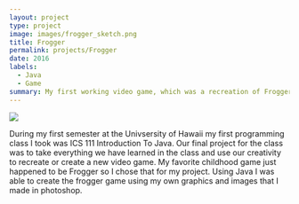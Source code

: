 ```yaml
---
layout: project
type: project
image: images/frogger_sketch.png
title: Frogger
permalink: projects/Frogger
date: 2016
labels:
  - Java
  - Game
summary: My first working video game, which was a recreation of Frogger made in my ICS 111 class.
---
```


<img class="ui image" src="{{ site.baseurl }}/images/frogger_sketch.png">

During my first semester at the Univsersity of Hawaii my first programming class I took was ICS 111 Introduction To Java. Our final project for the class was to take everything we have learned in the class and use our creativity to recreate or create a new video game. My favorite childhood game just happened to be Frogger so I chose that for my project. Using Java I was able to create the frogger game using my own graphics and images that I made in photoshop.
